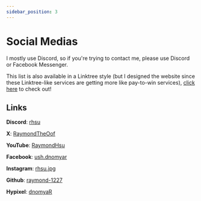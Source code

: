 ```yaml
---
sidebar_position: 3
---
```


# Social Medias

I mostly use Discord, so if you're trying to contact me, please use Discord or Facebook Messenger.

This list is also available in a Linktree style (but I designed the website since these Linktree-like services are getting more like pay-to-win services), [click here](https://raymond-1227.github.io/social) to check out!

## Links

**Discord**: [rhsu](https://discord.gg/sZmg77n5EC)

**X**: [RaymondTheOof](https://x.com/RaymondTheOof)

**YouTube**: [RaymondHsu](https://www.youtube.com/@RaymondHsu)

**Facebook**: [ush.dnomyar](https://www.facebook.com/ush.dnomyar)

**Instagram**: [rhsu.jpg](https://www.instagram.com/rhsu.jpg)

**Github**: [raymond-1227](https://github.com/raymond-1227)

**Hypixel**: [dnomyaR](https://hypixel.net/members/dnomyar.1811695)